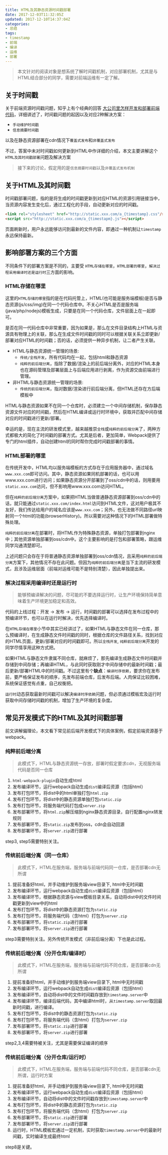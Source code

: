 ```yaml
---
title: HTML及其静态资源时间戳部署
date: 2017-12-03T11:32:05Z
updated: 2017-12-10T14:37:04Z
categories:
- 总结
tags:
- timestamp
- 前端
- 编译
- 运维
- 部署
---
```


> 本文针对的阅读对象是想系统了解时间戳机制，对应部署机制，尤其是与HTML结合部分的同学，需要对前端运维有一定了解。


## 关于时间戳

关于前端资源时间戳问题，知乎上有个经典的回答 [大公司里怎样开发和部署前端代码](https://www.zhihu.com/question/20790576/answer/32602154)，详细讲述了，时间戳问题的起因以及对应2种解决方案：

* `手动维护时间戳`
* `信息摘要时间戳`

以及在静态资源部署在cdn情况下`覆盖式发布`和`非覆盖式发布`

不过，答案中未对时间戳如何更新到HTML中作详细的介绍，本文主要讲解这个`HTML及其时间戳部署`问题及解决方案


> 接下来的讨论，假定用的是`信息摘要时间戳`以及`非覆盖式发布机制`


## 关于HTML及其时间戳

时间戳部署问题，指的是将生成的时间戳更新到对应HTML的资源引用链接当中，当资源内容发生变化后，通过工程化的手段，自动更新对应的时间戳。

```html
<link rel="stylesheet" href="http://static.xxx.com/a_{timestamp}.css"/>
<script src="http://static.xxx.com/a_{timestapm}.js"></script>
```

页面刷新时，用户永远能够访问到最新的文件内容，即通过一种机制让`timestamp`永远保持最新。

##  影响部署方案的三个方面

不同条件下的部署方案是不同的，主要受 `HTML存储在哪里`，`HTML部署的哪里`，`解决过程采用编译时还是运行时`三方面的影响。

### HTML存储在哪里


这里的`HTML存储的哪里`指的是在代码托管上，HTML(也可能是服务端模板)是否与静态资源(js/css/img)在同一个代码仓库中。不关心HTML是否是服务端(java/php/nodejs)模板生成，只要是在同一个代码仓库，文件层面上在一起即可。

是否在同一代码仓库中非常重要，因为如果是，那么在文件目录结构上HTML与资源具有物理上的关联，那么在生成文件时间戳的同时可以根据关联关系立即更新/部署对应HTML的时间戳；否的话，必须提供一种异步机制，让二者产生关联。

* HTML与静态资源统一管理的场景:
	* `传统/全栈开发`，所有代码均在一起，包括html和静态资源
	* `纯粹的前后端分离`，指除了数据/渲染上的前后端分离外，对应的HTML本身也在源码管理及部署层面上与后端应用进行剥离，作为资源交由前端进行管理。
* 非HTML与静态资源统一管理的场景:
	* `传统的前后端分离`，指对数据/渲染进行前后端分离，但HTML还存在方后端模板中

HTML与静态资源如果不在同一个仓库时，必须建立一个中间存储机制，保存静态资源文件对应的时间戳，然后在HTML编译或运行时环境中，获取并匹配中间存储对应的时间戳进行更新/部署。

幸运的是，现在主流的研发模式里，越来越推崇`全栈`或`纯粹的前后端分离`了，两种方式都极大的简化了时间戳的部署方式。尤其是后者，更加简单，Webpack提供了专门的html插件，自动创建html的同时帮你完成时间戳部署的事情。


### HTML部署的哪里

在传统开发中，HTML均以服务端模板的方式存在于应用服务器中，通过域名`www.xxx.com`即可访问。其中，静态资源如果同机部署的话，也可以用www.xxx.com进行访问；如果静态资源分开部署到了oss/cdn中的话，则用要用`static.xxx.com`访问，但不影响用www.xxx.com访问HTML。

但在`纯粹的前后端分离`方案中，如果把HTML当做普通静态资源部署到oss/cdn中的话，就只能通过`static.xxx.com/index.html`访问到HTML文件，这对用户极其不友好，我们传达给用户的域名应该是`www.xxx.com`；另外，也无法做不同路径url映射同一个html的功能(browserHistory)。所以需要对这种情况下的HTML部署做特殊处理。

`纯粹的前后端分离`在部署时，将HTML作为特殊静态资源，单独打包部署到nginx中；其他资源单独部署到oss/cdn中。这个主要影响的是打包和部署策略，跟运维同学沟通清楚即可。

上述问题只会存在于将普通静态资源单独部署到oss/cdn情况，且采用`纯粹的前后端分离`方案下，其他情况不存在此问题。但因为`纯粹的前后端分离`是当下主流的研发模式，且涉及运维层面（前端对运维可能不是特别清楚），因此单独提出来。


### 解决过程采用编译时还是运行时

> 能够预编译解决的问题，尽可能的不要选择运行时，让生产环境保持简单意味着生产环境更加稳定和高效。

代码的上线过程：开发 -> 发布 -> 运行，时间戳的部署可以选择在发布过程中的预编译环节，也可以在运行时解决，优先选择编译时。

在`HTML存储在哪里`小节中其实已经讲过了，如果HTML与静态文件在同一仓库，那么预编译时，在生成静态文件时间戳的同时，根据仓库的文件路径关系，找到对应的HTML页面，更新/部署对应的时间戳即可。所以`全栈开发`, `纯粹前后端分离`开发的同学尽情享用这种方式把。

如果HTML与静态文件隶属不同仓库，就麻烦了，那先编译生成静态文件时间戳并存储到中间存储；再编译HTML，与此同时获取刚才中间存储中的最新时间戳；最后更新/部署HTML中的时间戳。不过这里有个**缺点**：`编译时序依赖`，要求你在发布前，要严格保证发布的顺序，先发布前端仓库，后发布后端。人肉保证比较困难，系统保证感觉有点重，自己权衡把。

`运行时`动态获取最新时间戳可以解决`编译时序依赖`问题，但必须通过模板宏及运行时获取中间存储时间戳的机制，增加了生产环境的复杂度。


## 常见开发模式下的HTML及其时间戳部署

前文讲解偏理论，本文看下常见前后端开发模式下的具体案例，假定前端资源基于webpack。



### 纯粹前后端分离

> 此模式下，HTML与静态资源统一存放，部署时假定要求cdn，无视服务端代码是否同一仓库

1. `html-webpack-plugin`自动生成html
2. 发布编译环节，运行webpack自动生成`dist`编译后资源（包括html）
3. 发布打包环节，将dist中的html单独打包`html.zip`
4. 发布打包环节，将dist中的静态资源单独打包`static.zip`
5. 发布打包环节，将服务端代码打包成`server.zip`
5. 发布部署环节，将`html.zip`解压缩到nginx静态资源目录，自行配置nginx转发规则
6. 发布部署环节，将`static.zip`发布到oss，cdn会自动回源
7. 发布部署环节，将`server.zip`进行部署

step3, step5需要特别关注。

### 传统前后端分离（同一仓库）

> 此模式下，HTML在服务端，服务端与前端代码同一仓库，是否部署cdn无所谓

1. 提前准备好html，并手动维护到服务端view目录下, html中无时间戳
2. 发布编译环节，运行webpack自动生成`dist`编译后资源（包括html）
3. 发布编译环节，根据静态资源与view模板目录关系，自动将dist中的文件时间戳更新到view中的html
4. 发布打包环节，将dist中的静态资源打包为`static.zip`
5. 发布打包环节，将服务端代码（含html）打包为`server.zip`
6. 发布部署环节，将`static.zip`进行部署
7. 发布部署环节，将`server.zip`进行部署

step3需要特别关注。另外传统开发模式（非前后端分离）下也是此过程。


### 传统前后端分离（分开仓库/编译时）

> 此模式下，HTML在服务端，服务端与前端代码不同仓库，是否部署cdn无所谓

1. 提前准备好html，并手动维护到服务端view目录下, html中无时间戳
2. 发布编译环节，运行webpack自动生成`dist`编译后资源（包括html）
3. 发布编译环节，自动将dist中的文件时间戳存放到`timestamp.server`中
4. 发布编译环节，编译后端代码，其中编译html时，从`timestamp.server`取回最新时间戳，进行编译。
5. 发布打包环节，将dist中的静态资源打包为`static.zip`
6. 发布打包环节，将服务端代码（含html）打包为`server.zip`
7. 发布部署环节，将`static.zip`进行部署
8. 发布部署环节，将`server.zip`进行部署

step2,3,4需要特被关注，尤其是需要保证编译的顺序


### 传统前后端分离（分开仓库/运行时）

> 此模式下，HTML在服务端，服务端与前端代码不同仓库，是否部署cdn无所谓，运行时方案

1. 提前准备好html，并手动维护到服务端view目录下, html中无时间戳
2. 发布编译环节，运行webpack自动生成`dist`编译后资源（包括html）
3. 发布编译环节，自动将dist中的文件时间戳存放到`timestamp.server`中
4. 发布打包环节，将dist中的静态资源打包为`static.zip`
5. 发布打包环节，将服务端代码（含html）打包为`server.zip`
6. 发布部署环节，将`static.zip`进行部署
7. 发布部署环节，将`server.zip`进行部署
8. 运行时，HTML模板宏通过一定机制，实时获取`timestamp.server`中的最新时间戳，实时编译生成最终html

step8是关键。

